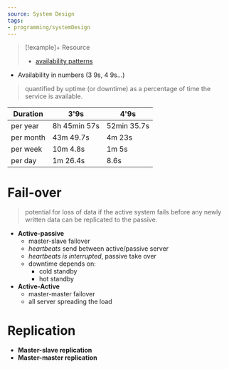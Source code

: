 ```yaml
---
source: System Design
tags:
- programming/systemDesign
---
```

> [!example]+ Resource
> - [availability patterns](https://github.com/donnemartin/system-design-primer/blob/2d8231663fd0800720d25b9ac82dec3cda7e5a89/README.md#availability-patterns)

- Availability in numbers (3 9s, 4 9s...)
> quantified by uptime (or downtime) as a percentage of time the service is available.

| Duration  | 3'9s         | 4'9s        |
| --------- | ------------ | ----------- |
| per year  | 8h 45min 57s | 52min 35.7s |
| per month | 43m 49.7s    | 4m 23s      |
| per week  | 10m 4.8s     | 1m 5s       |
| per day   | 1m 26.4s     | 8.6s        | 

# Fail-over
> potential for loss of data if the active system fails before any newly written data can be replicated to the passive.


- **Active-passive**
	- master-slave failover
	- *heartbeats* send between active/passive server
	- *heartbeats is interrupted*, passive take over
	- downtime depends on: 
		- cold standby
		- hot standby
- **Active-Active**
	- master-master failover
	- all server spreading the load 
# Replication
- **Master-slave replication**
- **Master-master replication**